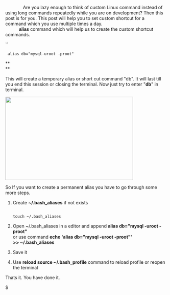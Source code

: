               Are you lazy enough to think of custom Linux command instead of using long commands repeatedly while you are on development? Then this post is for you. This post will help you to set custom shortcut for a command which you use multiple times a day.  
**<span style="font-family: Verdana, sans-serif;">           alias</span>**<span style="text-indent: 0.51in;"> command which will help us to create the custom shortcut commands.</span>

  

``  

     alias db="mysql-uroot -proot"

**  
**

This will create a temporary alias or short cut command "db". It will last till you end this session or closing the terminal. Now just try to enter "**db**" in terminal.

  

[<img src="http://2.bp.blogspot.com/-oGsiCj3_X2A/T0Oec7B-AuI/AAAAAAAAB3I/xM-GrNJzWvA/s400/Screenshot+at+2012-02-21+19:06:40.png" width="400" height="260" />](http://2.bp.blogspot.com/-oGsiCj3_X2A/T0Oec7B-AuI/AAAAAAAAB3I/xM-GrNJzWvA/s1600/Screenshot+at+2012-02-21+19:06:40.png)

  

So If you want to create a permanent alias you have to go through some more steps.

  

1.  Create **~/.bash\_aliases** if not exists  
    `         `

        touch ~/.bash_aliases

2.  Open ~/.bash\_aliases in a editor and append **alias db="mysql -uroot -proot"**  
    or use command **echo '**alias db="mysql -uroot -proot"**' &gt;&gt; ~/.bash\_aliases**
3.  Save it
4.  Use **reload source ~/.bash\_profile** command to reload profile or reopen the terminal

Thats it. You have done it.

$
